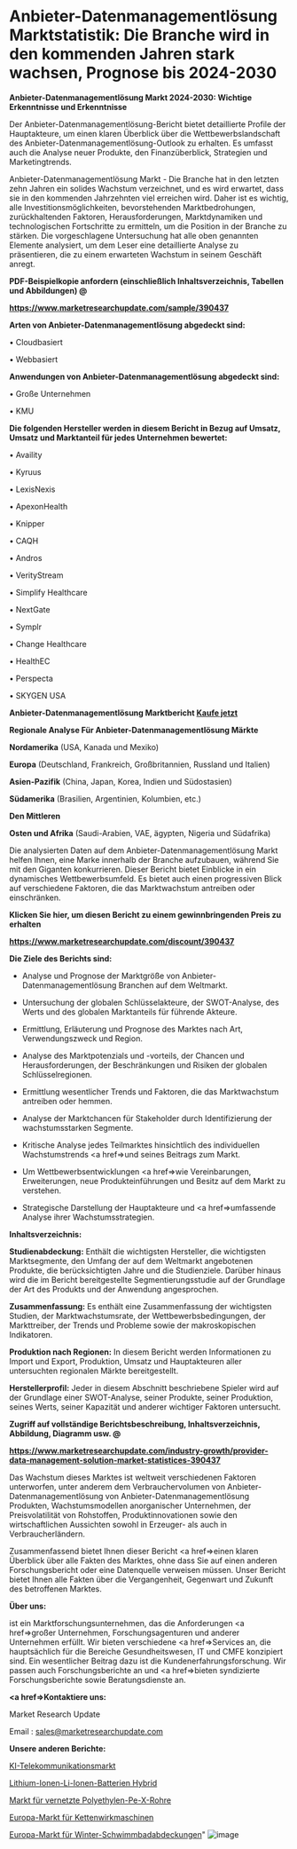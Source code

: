 # Anbieter-Datenmanagementlösung Marktstatistik: Die Branche wird in den kommenden Jahren stark wachsen, Prognose bis 2024-2030

<strong>Anbieter-Datenmanagementlösung Markt 2024-2030: Wichtige Erkenntnisse und Erkenntnisse</strong>

Der Anbieter-Datenmanagementlösung-Bericht bietet detaillierte Profile der Hauptakteure, um einen klaren Überblick über die Wettbewerbslandschaft des Anbieter-Datenmanagementlösung-Outlook zu erhalten. Es umfasst auch die Analyse neuer Produkte, den Finanzüberblick, Strategien und Marketingtrends.

Anbieter-Datenmanagementlösung Markt - Die Branche hat in den letzten zehn Jahren ein solides Wachstum verzeichnet, und es wird erwartet, dass sie in den kommenden Jahrzehnten viel erreichen wird. Daher ist es wichtig, alle Investitionsmöglichkeiten, bevorstehenden Marktbedrohungen, zurückhaltenden Faktoren, Herausforderungen, Marktdynamiken und technologischen Fortschritte zu ermitteln, um die Position in der Branche zu stärken. Die vorgeschlagene Untersuchung hat alle oben genannten Elemente analysiert, um dem Leser eine detaillierte Analyse zu präsentieren, die zu einem erwarteten Wachstum in seinem Geschäft anregt.



<strong><b>PDF-Beispielkopie anfordern (einschließlich Inhaltsverzeichnis, Tabellen und Abbildungen) @ </b></strong>

<strong><a href=https://www.marketresearchupdate.com/sample/390437>

<strong>https://www.marketresearchupdate.com/sample/390437</u></a></strong></strong>



<strong>Arten von Anbieter-Datenmanagementlösung abgedeckt sind:</strong>

• Cloudbasiert

• Webbasiert



<strong>Anwendungen von Anbieter-Datenmanagementlösung abgedeckt sind:</strong>

• Große Unternehmen

• KMU



<strong>Die folgenden Hersteller werden in diesem Bericht in Bezug auf Umsatz, Umsatz und Marktanteil für jedes Unternehmen bewertet:</strong>

• Availity

• Kyruus

• LexisNexis

• ApexonHealth

• Knipper

• CAQH

• Andros

• VerityStream

• Simplify Healthcare

• NextGate

• Symplr

• Change Healthcare

• HealthEC

• Perspecta

• SKYGEN USA



<strong>Anbieter-Datenmanagementlösung Marktbericht <a href=https://www.marketresearchupdate.com/buynow/390437>Kaufe jetzt</a></strong>



<strong>Regionale Analyse Für Anbieter-Datenmanagementlösung Märkte</strong>



<strong>Nordamerika</strong> (USA, Kanada und Mexiko)



<strong>Europa</strong> (Deutschland, Frankreich, Großbritannien, Russland und Italien)



<strong>Asien-Pazifik</strong> (China, Japan, Korea, Indien und Südostasien)



<strong>Südamerika</strong> (Brasilien, Argentinien, Kolumbien, etc.)



<strong>Den Mittleren</strong> 

<strong>Osten und Afrika</strong> (Saudi-Arabien, VAE, ägypten, Nigeria und Südafrika)

Die analysierten Daten auf dem Anbieter-Datenmanagementlösung Markt helfen Ihnen, eine Marke innerhalb der Branche aufzubauen, während Sie mit den Giganten konkurrieren. Dieser Bericht bietet Einblicke in ein dynamisches Wettbewerbsumfeld. Es bietet auch einen progressiven Blick auf verschiedene Faktoren, die das Marktwachstum antreiben oder einschränken.



<strong>Klicken Sie hier, um diesen Bericht zu einem gewinnbringenden Preis zu erhalten
</strong>

<strong><a href=https://www.marketresearchupdate.com/discount/390437>https://www.marketresearchupdate.com/discount/390437</b></u></strong></a>



<strong>Die Ziele des Berichts sind:</strong>

- Analyse und Prognose der Marktgröße von Anbieter-Datenmanagementlösung Branchen auf dem Weltmarkt.

- Untersuchung der globalen Schlüsselakteure, der SWOT-Analyse, des Werts und des globalen Marktanteils für führende Akteure.

- Ermittlung, Erläuterung und Prognose des Marktes nach Art, Verwendungszweck und Region.

- Analyse des Marktpotenzials und -vorteils, der Chancen und Herausforderungen, der Beschränkungen und Risiken der globalen Schlüsselregionen.

- Ermittlung wesentlicher Trends und Faktoren, die das Marktwachstum antreiben oder hemmen.

- Analyse der Marktchancen für Stakeholder durch Identifizierung der wachstumsstarken Segmente.

- Kritische Analyse jedes Teilmarktes hinsichtlich des individuellen Wachstumstrends <a href=>und</a> seines Beitrags zum Markt.

- Um Wettbewerbsentwicklungen <a href=>wie</a> Vereinbarungen, Erweiterungen, neue Produkteinführungen und Besitz auf dem Markt zu verstehen.

- Strategische Darstellung der Hauptakteure und <a href=>umfas</a>sende Analyse ihrer Wachstumsstrategien.



<strong>Inhaltsverzeichnis:</strong>



<strong>Studienabdeckung:</strong> Enthält die wichtigsten Hersteller, die wichtigsten Marktsegmente, den Umfang der auf dem Weltmarkt angebotenen Produkte, die berücksichtigten Jahre und die Studienziele. Darüber hinaus wird die im Bericht bereitgestellte Segmentierungsstudie auf der Grundlage der Art des Produkts und der Anwendung angesprochen.



<strong>Zusammenfassung:</strong> Es enthält eine Zusammenfassung der wichtigsten Studien, der Marktwachstumsrate, der Wettbewerbsbedingungen, der Markttreiber, der Trends und Probleme sowie der makroskopischen Indikatoren.



<strong>Produktion nach Regionen:</strong> In diesem Bericht werden Informationen zu Import und Export, Produktion, Umsatz und Hauptakteuren aller untersuchten regionalen Märkte bereitgestellt.



<strong>Herstellerprofil:</strong> Jeder in diesem Abschnitt beschriebene Spieler wird auf der Grundlage einer SWOT-Analyse, seiner Produkte, seiner Produktion, seines Werts, seiner Kapazität und anderer wichtiger Faktoren untersucht.



<strong><b>Zugriff auf vollständige Berichtsbeschreibung, Inhaltsverzeichnis, Abbildung, Diagramm usw. @ </b></strong>

<strong><a href=https://www.marketresearchupdate.com/industry-growth/provider-data-management-solution-market-statistices-390437>https://www.marketresearchupdate.com/industry-growth/provider-data-management-solution-market-statistices-390437</a></strong>

Das Wachstum dieses Marktes ist weltweit verschiedenen Faktoren unterworfen, unter anderem dem Verbrauchervolumen von Anbieter-Datenmanagementlösung von Anbieter-Datenmanagementlösung Produkten, Wachstumsmodellen anorganischer Unternehmen, der Preisvolatilität von Rohstoffen, Produktinnovationen sowie den wirtschaftlichen Aussichten sowohl in Erzeuger- als auch in Verbraucherländern.

Zusammenfassend bietet Ihnen dieser Bericht <a href=>einen</a> klaren Überblick über alle Fakten des Marktes, ohne dass Sie auf einen anderen Forschungsbericht oder eine Datenquelle verweisen müssen. Unser Bericht bietet Ihnen alle Fakten über die Vergangenheit, Gegenwart und Zukunft des betroffenen Marktes.



<strong>Über uns:</strong>

 ist ein Marktforschungsunternehmen, das die Anforderungen <a href=>großer</a> Unternehmen, Forschungsagenturen und anderer Unternehmen erfüllt. Wir bieten verschiedene <a href=>Services</a> an, die hauptsächlich für die Bereiche Gesundheitswesen, IT und CMFE konzipiert sind. Ein wesentlicher Beitrag dazu ist die Kundenerfahrungsforschung. Wir passen auch Forschungsberichte an und <a href=>bieten</a> syndizierte Forschungsberichte sowie Beratungsdienste an.



<strong><a href=>Kontaktiere uns:</a></strong>

Market Research Update

Email : sales@marketresearchupdate.com



<strong>Unsere anderen Berichte:</strong>

<a href=https://www.linkedin.com/pulse/ai-telecommunication-market-size-growth-set-surge>KI-Telekommunikationsmarkt</a>

<a href=https://www.linkedin.com/pulse/lithium-ion-li-ion-batteries-hybrid>Lithium-Ionen-Li-Ionen-Batterien Hybrid</a>

<a href=https://www.linkedin.com/pulse/crosslinked-polyethylene-pe-x-pipe-market-size>Markt für vernetzte Polyethylen-Pe-X-Rohre</a>

<a href=https://www.linkedin.com/pulse/europe-warp-knitting-machine-market-2023-demand-future>Europa-Markt für Kettenwirkmaschinen</a>

<a href=https://www.linkedin.com/pulse/europe-winter-swimming-pool-covers-market-trends>Europa-Markt für Winter-Schwimmbadabdeckungen</a>"
![image](https://github.com/Gayatrikarjule/Market-Analysis-361/assets/97346546/9c2f5bf3-5297-4089-aa93-4569016d68af)
